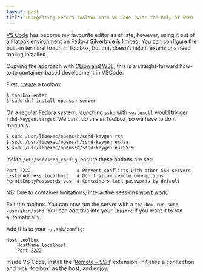 ```yaml
---
layout: post
title: Integrating Fedora Toolbox into VS Code (with the help of SSH)
---
```


[VS Code][code] has become my favourite editor as of late, however, using it out of a Flatpak environment on Fedora Silverblue is limited. You can [configure][flatpak-spawn] the built-in terminal to run in Toolbox, but that doesn’t help if extensions need tooling installed.

Copying the approach with [CLion and WSL][clion-wsl], this is a straight-forward how-to to container-based development in VSCode.

First, [create][toolbox] a toolbox.

```bash
$ toolbox enter
$ sudo dnf install openssh-server
```

On a regular Fedora system, launching `sshd` with `systemctl` would trigger `sshd-keygen.target`. We can’t do this in Toolbox, so we have to do it manually.

```bash
$ sudo /usr/libexec/openssh/sshd-keygen rsa
$ sudo /usr/libexec/openssh/sshd-keygen ecdsa
$ sudo /usr/libexec/openssh/sshd-keygen ed25519
```

Inside `/etc/ssh/sshd_config`, ensure these options are set:

```ssh-config
Port 2222                 # Prevent conflicts with other SSH servers
ListenAddress localhost   # Don’t allow remote connections
PermitEmptyPasswords yes  # Containers lack passwords by default
```

NB: Due to container limitations, interactive sessions [won’t work][source].

Exit the toolbox. You can now run the server with a `toolbox run sudo /usr/sbin/sshd`. You can add this into your `.bashrc` if you want it to run automatically.

Add this to your `~/.ssh/config`:

```ssh-config
Host toolbox
    HostName localhost
    Port 2222
```

Inside VS Code, install the ‘[Remote – SSH][remote]’ extension, initialise a connection and pick ‘toolbox’ as the host, and enjoy.

[code]: https://flathub.org/apps/details/com.visualstudio.code
[flatpak-spawn]: https://discussion.fedoraproject.org/t/developing-applications-using-flatpak-packaged-editors-ides/269/19
[toolbox]: https://docs.fedoraproject.org/en-US/fedora-silverblue/toolbox/#toolbox-first-toolbox
[clion-wsl]: https://github.com/JetBrains/clion-wsl
[source]: https://discussion.fedoraproject.org/t/ssh-into-a-toolbox/2155/12
[remote]: https://marketplace.visualstudio.com/items?itemName=ms-vscode-remote.remote-ssh
